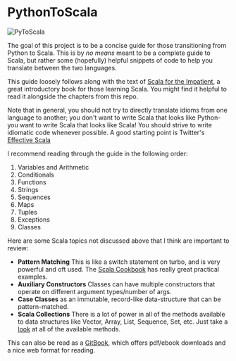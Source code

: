 PythonToScala
=============
![PyToScala](https://farm4.staticflickr.com/3865/14938431420_58b1ffaaa9.jpg)

The goal of this project is to be a concise guide for those transitioning from Python to Scala. This is by *no means* meant to be a complete guide to Scala, but rather some (hopefully) helpful snippets of code to help you translate between the two languages.

This guide loosely follows along with the text of [Scala for the Impatient](http://www.horstmann.com/scala/index.html), a great introductory book for those learning Scala. You might find it helpful to read it alongside the chapters from this repo.

Note that in general, you should not try to directly translate idioms from one language to another; you don't want to write Scala that looks like Python- you want to write Scala that looks like Scala! You should strive to write idiomatic code whenever possible. A good starting point is Twitter's [Effective Scala](http://twitter.github.io/effectivescala/)

I recommend reading through the guide in the following order:

1. Variables and Arithmetic
2. Conditionals
3. Functions
4. Strings
5. Sequences
6. Maps
7. Tuples
8. Exceptions
9. Classes

Here are some Scala topics not discussed above that I think are important to review:
* **Pattern Matching** This is like a switch statement on turbo, and is very powerful and oft used. The [Scala Cookbook](http://shop.oreilly.com/product/0636920026914.do) has really great practical examples.
* **Auxiliary Constructors** Classes can have multiple constructors that operate on different argument types/number of args.
* **Case Classes** as an immutable, record-like data-structure that can be pattern-matched.
* **Scala Collections** There is a lot of power in all of the methods available to data structures like Vector, Array, List, Sequence, Set, etc. Just take a [look](http://www.scala-lang.org/api/current/index.html#scala.collection.Seq) at all of the available methods.

This can also be read as a [GitBook](http://wrobstory.gitbooks.io/python-to-scala/), which offers pdf/ebook downloads and a nice web format for reading.
